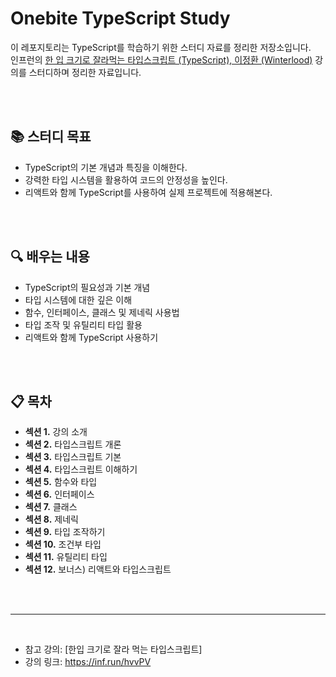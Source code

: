# Onebite TypeScript Study

이 레포지토리는 TypeScript를 학습하기 위한 스터디 자료를 정리한 저장소입니다.  
인프런의 [한 입 크기로 잘라먹는 타입스크립트 (TypeScript), 이정환 (Winterlood)](https://www.inflearn.com/course/%ED%95%9C%EC%9E%85-%ED%81%AC%EA%B8%B0-%ED%83%80%EC%9E%85%EC%8A%A4%ED%81%AC%EB%A6%BD%ED%8A%B8) 강의를 스터디하며 정리한 자료입니다.  

<br/>
<br/>

## 📚 스터디 목표 

- TypeScript의 기본 개념과 특징을 이해한다.
- 강력한 타입 시스템을 활용하여 코드의 안정성을 높인다.
- 리액트와 함께 TypeScript를 사용하여 실제 프로젝트에 적용해본다.

<br/>
<br/>

## 🔍 배우는 내용

- TypeScript의 필요성과 기본 개념
- 타입 시스템에 대한 깊은 이해
- 함수, 인터페이스, 클래스 및 제네릭 사용법
- 타입 조작 및 유틸리티 타입 활용
- 리액트와 함께 TypeScript 사용하기

<br/>
<br/>

## 📋 목차

- **섹션 1.** 강의 소개
- **섹션 2.** 타입스크립트 개론
- **섹션 3.** 타입스크립트 기본
- **섹션 4.** 타입스크립트 이해하기
- **섹션 5.** 함수와 타입
- **섹션 6.** 인터페이스
- **섹션 7.** 클래스
- **섹션 8.** 제네릭
- **섹션 9.** 타입 조작하기
- **섹션 10.** 조건부 타입
- **섹션 11.** 유틸리티 타입
- **섹션 12.** 보너스) 리액트와 타입스크립트
<br/>
<br/>

---
<br/>

- 참고 강의: [한입 크기로 잘라 먹는 타입스크립트]
- 강의 링크: https://inf.run/hvvPV

